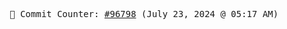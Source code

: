 <p align="center">
    <samp>
        📮 Commit Counter: <a href="https://github.com/Javascript-void0/Javascript-void0/commits/main">#96798</a> (July 23, 2024 @ 05:17 AM)
    </samp>
</p>